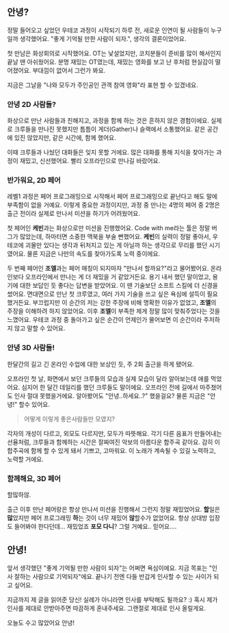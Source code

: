 ## 안녕?

정말 들어오고 싶었던 우테코 과정이 시작되기 하루 전, 새로운 인연이 될 사람들이 누구일까 생각했어요. "좋게 기억될 만한 사람이 되자.", 생각의 결론이었어요.

첫 만남은 화상회의로 시작했어요. OT는 낯설었지만, 코치분들이 준비를 많이 해서인지 끝날 땐 아쉬웠어요. 분명 재밌는 OT였는데, 재밌는 영화를 보고 난 후처럼 현실감이 떨어졌어요. 부대낌이 없어서 그런가 봐요.

지금은 그날을 "나와 모두가 주인공인 관객 참여 영화"라 표현 할 수 있겠네요.

### 안녕 2D 사람들?

화상으로 만난 사람들과 친해지고, 과정을 함께 하는 것은 흔하지 않은 경험이에요. 실제로 크루들을 만나진 못했지만 틈틈이 게더(Gather)나 슬랙에서 소통했어요. 같은 공간에 있진 않았지만, 같은 시간에, 함께 했어요.

이때 크루들과 나눴던 대화들은 잊지 못할 거에요. 많은 대화를 통해 지식을 찾아가는 과정이 재밌고, 신선했어요. 빨리 오프라인으로 만나길 바랐어요.

### 반가워요, 2D 페어

레벨1 과정은 페어 프로그래밍으로 시작해서 페어 프로그래밍으로 끝난다고 해도 말에 부족함이 없을 거예요. 이렇게 중요한 과정이지만, 과정 중 만나는 4명의 페어 중 2명은 출근 전이라 실제로 만나서 미션을 하기가 어려웠어요.

첫 페어인 **케빈**과는 화상으로만 미션을 진행했어요. Code with me라는 툴은 정말 버그가 많았는데, 하마터면 소중한 맥북을 부술 뻔했어요. **케빈**의 실력이 정말 좋아서, 우테코에 괴물만 있다는 생각과 뒤처지고 있는 게 아닐까 하는 생각으로 무리를 했던 시기였어요. 물론 지금은 나만의 속도를 찾아가도록 노력 중이에요.

두 번째 페어인 **조엘**과는 페어 매칭이 되지마자 "만나서 할까요?"라고 물어봤어요. 온라인보다 오프라인에서 만나는 게 더 재밌을 거 같았거든요. 용기 내서 했던 말이었고, 용기에 대한 보답인 듯 좋다는 답변을 받았어요. 이 땐 기술보단 소프트 스킬에 더 신경을 썼어요. 면대면으로 만난 첫 크루였고, 여러 가지 기술을 쓰고 싶은 욕심에 설득이 필요했거든요. 부끄럽지만 이 순간의 저는 강한 주장에 비해 명확한 이유가 없었고, **조엘**의 주장을 이해하려 하지 않았어요. 이후 **조엘**이 부족한 제게 정말 많이 맞춰주었다는 것을 느꼈어요. 우테코 과정 중 돌아가고 싶은 순간이 언제인가 물어보면 이 순간이라 주저하지 않고 말할 수 있어요.

### 안녕 3D 사람들!

한달간의 길고 긴 온라인 수업에 대한 보상인 듯, 주 2회 출근을 하게 됐어요.

오프라인 첫 날, 화면에서 보던 크루들의 모습과 실제 모습이 달라 알아보는데 애를 먹었어요. 심지어 한 달간 데일리를 했던 크루들도 말이에요. 오프라인 전에 길에서 마주쳤어도 인사 절대 못했을거에요. 알아봤어도 "안녕..하세요..?" 했을걸요? 물론 지금은 "안녕!" 할수 있어요.

> 어떻게 이렇게 좋은사람들만 모였지?

각자의 개성이 다르고, 외모도 다르지만, 모두가 따뜻해요. 각기 다른 음표가 만들어내는 선율처럼, 크루들과 함께하는 시간은 잘짜여진 악보의 아름다운 합주곡 같아요. 감히 이 합주곡에 함께 할 수 있게 돼서 기쁘고, 고마워요. 이 노래가 계속될 수 있길 노력하고, 노력할 거에요.

### 함께해요, 3D 페어

할많하않.

출근 이후 만난 페어랑은 항상 만나서 미션을 진행해서 그런지 정말 재밌었어요. **할**일은 **많**았지만 페어 프로그래밍 **하**는 것이 너무 재밌어 **않**할수가 없었어요. 항상 상대방 입장도 들어봐야 한다던데... 재밌었죠 **포모 다니**? 그럴 거예요.. 믿어요….

## 안녕!

앞서 생각했던 "좋게 기억될 만한 사람이 되자"는 어쩌면 욕심이에요. 지금 목표는 "인사 잘하는 사람으로 기억되자"에요. 끝나기 전엔 다들 반갑게 인사할 수 있는 사이가 되고 싶어요.

지금까지 제 글을 읽어준 당신! 실례가 아니라면 인사를 부탁해도 될까요? :) 혹시 제가 인사를 제대로 안받아주면 따끔하게 혼내주세요. 그랜절로 제대로 인사 올릴게요. 

오늘도 수고 많았어요 안녕!